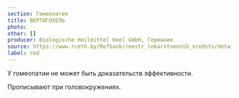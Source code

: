 ```yaml
---
section: Гомеопатия
title: ВЕРТИГОХЕЛЬ
photo:
other: []
producer: Biologische Heilmittel Heel GmbH, Германия
source: https://www.rceth.by/Refbank/reestr_lekarstvennih_sredstv/details/10018_96_01_07_12_17_18
label: red
---
```


У гомеопатии не может быть доказательств эффективности.

Прописывают при головокружениях.
